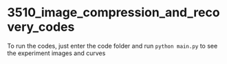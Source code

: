# 3510_image_compression_and_recovery_codes
To run the codes, just enter the code folder and run `python main.py` to see the experiment images and curves
